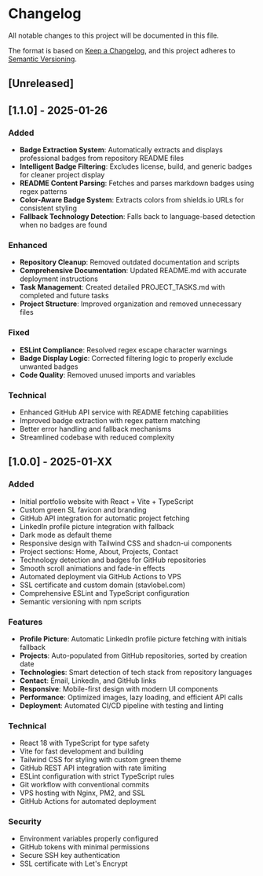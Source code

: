 # Changelog

All notable changes to this project will be documented in this file.

The format is based on [Keep a Changelog](https://keepachangelog.com/en/1.0.0/),
and this project adheres to [Semantic Versioning](https://semver.org/spec/v2.0.0.html).

## [Unreleased]

## [1.1.0] - 2025-01-26

### Added
- **Badge Extraction System**: Automatically extracts and displays professional badges from repository README files
- **Intelligent Badge Filtering**: Excludes license, build, and generic badges for cleaner project display
- **README Content Parsing**: Fetches and parses markdown badges using regex patterns
- **Color-Aware Badge System**: Extracts colors from shields.io URLs for consistent styling
- **Fallback Technology Detection**: Falls back to language-based detection when no badges are found

### Enhanced
- **Repository Cleanup**: Removed outdated documentation and scripts
- **Comprehensive Documentation**: Updated README.md with accurate deployment instructions
- **Task Management**: Created detailed PROJECT_TASKS.md with completed and future tasks
- **Project Structure**: Improved organization and removed unnecessary files

### Fixed
- **ESLint Compliance**: Resolved regex escape character warnings
- **Badge Display Logic**: Corrected filtering logic to properly exclude unwanted badges
- **Code Quality**: Removed unused imports and variables

### Technical
- Enhanced GitHub API service with README fetching capabilities
- Improved badge extraction with regex pattern matching
- Better error handling and fallback mechanisms
- Streamlined codebase with reduced complexity

## [1.0.0] - 2025-01-XX

### Added
- Initial portfolio website with React + Vite + TypeScript
- Custom green SL favicon and branding
- GitHub API integration for automatic project fetching
- LinkedIn profile picture integration with fallback
- Dark mode as default theme
- Responsive design with Tailwind CSS and shadcn-ui components
- Project sections: Home, About, Projects, Contact
- Technology detection and badges for GitHub repositories
- Smooth scroll animations and fade-in effects
- Automated deployment via GitHub Actions to VPS
- SSL certificate and custom domain (stavlobel.com)
- Comprehensive ESLint and TypeScript configuration
- Semantic versioning with npm scripts

### Features
- **Profile Picture**: Automatic LinkedIn profile picture fetching with initials fallback
- **Projects**: Auto-populated from GitHub repositories, sorted by creation date
- **Technologies**: Smart detection of tech stack from repository languages
- **Contact**: Email, LinkedIn, and GitHub links
- **Responsive**: Mobile-first design with modern UI components
- **Performance**: Optimized images, lazy loading, and efficient API calls
- **Deployment**: Automated CI/CD pipeline with testing and linting

### Technical
- React 18 with TypeScript for type safety
- Vite for fast development and building
- Tailwind CSS for styling with custom green theme
- GitHub REST API integration with rate limiting
- ESLint configuration with strict TypeScript rules
- Git workflow with conventional commits
- VPS hosting with Nginx, PM2, and SSL
- GitHub Actions for automated deployment

### Security
- Environment variables properly configured
- GitHub tokens with minimal permissions
- Secure SSH key authentication
- SSL certificate with Let's Encrypt 